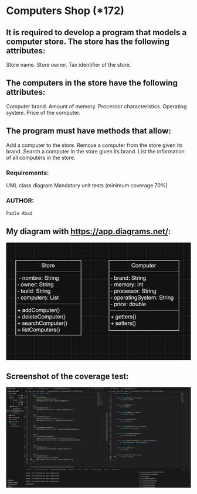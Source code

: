 # Computers Shop (*172)

## It is required to develop a program that models a computer store. The store has the following attributes:

Store name.
Store owner.
Tax identifier of the store.

## The computers in the store have the following attributes:

Computer brand.
Amount of memory.
Processor characteristics.
Operating system.
Price of the computer.

## The program must have methods that allow:

Add a computer to the store.
Remove a computer from the store given its brand.
Search a computer in the store given its brand.
List the information of all computers in the store.

### Requirements:

UML class diagram
Mandatory unit tests (minimum coverage 70%)

### AUTHOR:
```sh
Pablo Abad
```

## My diagram with https://app.diagrams.net/:
![My diagram](<Diagrama de clases tienda ordenadores.png>)

## Screenshot of the coverage test:
![Coverage test](<Captura pantalla prueba de cobertura computers shop.jpg>)
